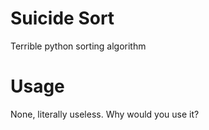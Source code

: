 # Suicide Sort
 Terrible python sorting algorithm
 
# Usage
 None, literally useless. Why would you use it?
